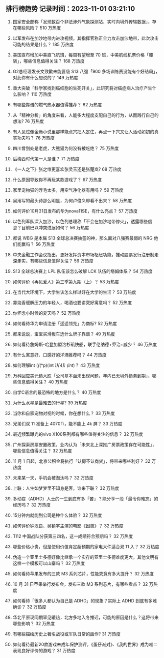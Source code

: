 
## 排行榜趋势 记录时间：2023-11-01 03:21:10
  
  1. 国家安全部称「发现数百个非法涉外气象探测站，实时向境外传输数据」，存在哪些风险？ 510 万热度
    
  2. 以军发布在加沙地带内进攻视频，其指挥官称正全力攻击加沙地带，此次攻击可能的结果是什么？ 185 万热度
    
  3. 美国宣布增加中美直飞航班，每周有望增至 70 班，中美航线机票价格「腰斩」，哪些信息值得关注？ 168 万热度
    
  4. G2总经理发长文致歉未能晋级 S13 八强「900 多场训练赛没能有个好结局」，对此你有什么想说的？ 149 万热度
    
  5. 重大突破「科学家找到癌细胞的生死开关」，此研究将对癌症病人治疗产生什么影响？ 110 万热度
    
  6. 有哪些靠谱的燃气热水器值得推荐？ 82 万热度
    
  7. 从「精神分析」的角度来看，人能多大程度支配自己的行为，从而践行自己的想法? 76 万热度
    
  8. 有人见过像金庸小说里那样能点穴把人定住，再点一下穴又让人活动如初的真实功夫吗？ 76 万热度
    
  9. 四川曾到处是老虎，大熊猫为何没有被吃绝？ 75 万热度
    
  10. 后梅西时代第一人是谁？ 71 万热度
    
  11. 《一人之下》张之维更喜欢张灵玉还是张楚岚? 68 万热度
    
  12. 什么原因导致你不再玩某款游戏了？ 67 万热度
    
  13. 家里宠物猫的浮毛太多，用空气净化器有用吗？ 59 万热度
    
  14. 吴用写的藏头诗那么明显，为何卢俊义却看不出来？ 58 万热度
    
  15. 如何评价10月31日发布的华为nova11SE，有什么亮点？ 57 万热度
    
  16. 以色列军队深入加沙，以色列总理称「不会在加沙地带停火」，透露哪些信息？目前巴以冲突进展如何？ 56 万热度
    
  17. 都说 WBG 是本届 S13 全球总决赛抽签的神，那么面对八强赛最弱的 NRG 他们能赢吗？ 56 万热度
    
  18. 中央金融工作会议指出，更好发挥资本市场枢纽功能，推动股票发行注册制走深走实，有哪些信息值得关注？ 56 万热度
    
  19. S13 全球总决赛上 LPL 队伍该怎么破解 LCK 队伍的塔姆体系？ 54 万热度
    
  20. 如何评价《再见爱人》第三季第九期（上）？ 53 万热度
    
  21. 在当代大环境下，大学生该怎么样过好在大学的生活？ 53 万热度
    
  22. 靠烧香缓解压力的年轻人，喝酒也要讲究好寓意吗？ 52 万热度
    
  23. 你怀念小时候的夏天吗？ 52 万热度
    
  24. 如何看待华为申请注册「遥遥领先」为商标? 52 万热度
    
  25. 都来说说，宝宝买滑板车选什么牌子靠谱？ 49 万热度
    
  26. 如何看待詹姆斯-哈登加盟洛杉矶快船，联手伦纳德+乔治+威少？ 46 万热度
    
  27. 有什么寓意好、口感好的洋酒推荐吗？ 44 万热度
    
  28. 如何理解int (*(*(*p)(int *))[4]) (int*)？ 43 万热度
    
  29. 万科回应美元债大跌「公司基本面未出现问题，年内已无境外债务到期」，哪些信息值得关注？ 40 万热度
    
  30. 自学C语言的最恐怖的地方是什么？ 40 万热度
    
  31. 为什么水星是最难去的行星? 39 万热度
    
  32. 当你和自家宠物对视的时候，你在想什么？ 33 万热度
    
  33. 兄弟们双 11 准备上 4070Ti，能不能上 4k 屏？ 33 万热度
    
  34. 最近频繁曝光的vivo X100系列都有哪些值得关注的信息？ 32 万热度
    
  35. 广州探索房票安置政策，业内认为「未来北上深推广房票政策存在可能性」，哪些信息值得关注？ 32 万热度
    
  36. 11 月 1 日起，北京公积金将执行「认房不认商贷」，将带来哪些利好？ 32 万热度
    
  37. 未来某一天，手机会被淘汰吗？ 32 万热度
    
  38. 上联：人生如梦梦里不知身是客，谁来下联？ 32 万热度
    
  39. 多动症（ADHD）人士的一生到底有多「苦」？能分享一段「最令你难忘」的经历吗？ 32 万热度
    
  40. 15分钟内就能到公司是种什么体验？ 32 万热度
    
  41. 如何评价钟汉良、吴镇宇主演的电影《困兽》？ 32 万热度
    
  42. TI12 中国战队分获第三四名，这一成绩符合预期吗？ 32 万热度
    
  43. 哪些价格小贵，但是使用价值肯定超预期的家电大件适合双 11 入？ 32 万热度
    
  44. 伪造一个亚里士多德好像比继承一个实存的亚里士多德难度更大，其他文明有这样一个模板可以山寨吗？ 32 万热度
    
  45. 如何看待苹果发布的三款 M3 系列芯片，性能究竟有多大提升？ 32 万热度
    
  46. 10 月 31 日苹果举行发布会，发布三款 M3 系列芯片，有哪些看点？ 32 万热度
    
  47. 如何看待「很多人都认为自己是 ADHD」的现象？实际上 ADHD 到底有多难确诊？ 32 万热度
    
  48. 华北平原现同期罕见暖热，北方多地入冬推迟，可能的原因是什么？这将带来哪些影响？ 32 万热度
    
  49. 有哪些描绘历史上著名战役或军队日常的画作? 31 万热度
    
  50. 如何看待最新20款游戏未成年保护测评，《蛋仔派对》、《我的世界》成为唯二表现良好评价的游戏？ 31 万热度
    